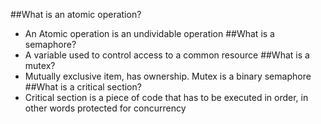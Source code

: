 ##What is an atomic operation?
- An Atomic operation is an undividable operation
##What is a semaphore?
- A variable used to control access to a common resource
##What is a mutex?
- Mutually exclusive item, has ownership. Mutex is a binary semaphore
##What is a critical section?
- Critical section is a piece of code that has to be executed in order, in other words protected for concurrency
